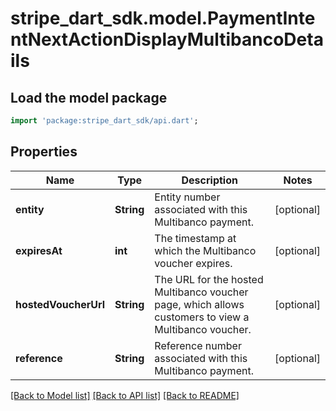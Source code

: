 # stripe_dart_sdk.model.PaymentIntentNextActionDisplayMultibancoDetails

## Load the model package
```dart
import 'package:stripe_dart_sdk/api.dart';
```

## Properties
Name | Type | Description | Notes
------------ | ------------- | ------------- | -------------
**entity** | **String** | Entity number associated with this Multibanco payment. | [optional] 
**expiresAt** | **int** | The timestamp at which the Multibanco voucher expires. | [optional] 
**hostedVoucherUrl** | **String** | The URL for the hosted Multibanco voucher page, which allows customers to view a Multibanco voucher. | [optional] 
**reference** | **String** | Reference number associated with this Multibanco payment. | [optional] 

[[Back to Model list]](../README.md#documentation-for-models) [[Back to API list]](../README.md#documentation-for-api-endpoints) [[Back to README]](../README.md)


